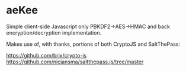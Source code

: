 # aeKee
Simple client-side Javascript only PBKDF2->AES->HMAC and back encryption/decryption implementation.

Makes use of, with thanks, portions of both CryptoJS and SaltThePass:

https://github.com/brix/crypto-js
https://github.com/nicjansma/saltthepass.js/tree/master
